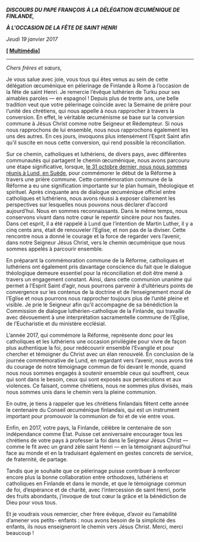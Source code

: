 ***DISCOURS DU PAPE FRANÇOIS*** ***À LA DÉLÉGATION ŒCUMÉNIQUE DE FINLANDE,***

***À L'OCCASION DE LA FÊTE DE SAINT HENRI***

*Jeudi 19 janvier 2017*

**[ [Multimédia](http://w2.vatican.va/content/francesco/fr/events/event.dir.html/content/vaticanevents/fr/2017/1/19/delegazione-finlandia.html)]**

* * *

*Chers frères et sœurs,*

Je vous salue avec joie, vous tous qui êtes venus au sein de cette délégation œcuménique en pèlerinage de Finlande à Rome à l’occasion de la fête de saint Henri. Je remercie l’évêque luthérien de Turku pour ses aimables paroles — en espagnol ! Depuis plus de trente ans, une belle tradition veut que votre pèlerinage coïncide avec la Semaine de prière pour l’unité des chrétiens, qui nous appelle à nous rapprocher à travers la conversion. En effet, le véritable œcuménisme se base sur la conversion commune à Jésus Christ comme notre Seigneur et Rédempteur. Si nous nous rapprochons de lui ensemble, nous nous rapprochons également les uns des autres. En ces jours, invoquons plus intensément l’Esprit Saint afin qu’il suscite en nous cette conversion, qui rend possible la réconciliation.

Sur ce chemin, catholiques et luthériens, de divers pays, avec différentes communautés qui partagent le chemin œcuménique, nous avons parcouru une étape significative, lorsque, [le 31 octobre dernier, nous nous sommes réunis à Lund, en Suède](http://w2.vatican.va/content/francesco/fr/homilies/2016/documents/papa-francesco_20161031_omelia-svezia-lund.html), pour commémorer le début de la Réforme à travers une prière commune. Cette commémoration commune de la Réforme a eu une signification importante sur le plan humain, théologique et spirituel. Après cinquante ans de dialogue œcuménique officiel entre catholiques et luthériens, nous avons réussi à exposer clairement les perspectives sur lesquelles nous pouvons nous déclarer d’accord aujourd’hui. Nous en sommes reconnaissants. Dans le même temps, nous conservons vivant dans notre cœur le repentir sincère pour nos fautes. Dans cet esprit, il a été rappelé à Lund que l’intention de Martin Luther, il y a cinq cents ans, était de renouveler l’Eglise, et non pas de la diviser. Cette rencontre nous a donné le courage et la force de regarder vers l’avenir, dans notre Seigneur Jésus Christ, vers le chemin œcuménique que nous sommes appelés à parcourir ensemble.

En préparant la commémoration commune de la Réforme, catholiques et luthériens ont également pris davantage conscience du fait que le dialogue théologique demeure essentiel pour la réconciliation et doit être mené à travers un engagement constant. Ainsi, dans cette communion unanime qui permet à l’Esprit Saint d’agir, nous pourrons parvenir à d’ultérieurs points de convergence sur les contenus de la doctrine et de l’enseignement moral de l’Eglise et nous pourrons nous rapprocher toujours plus de l’unité pleine et visible. Je prie le Seigneur afin qu’il accompagne de sa bénédiction la Commission de dialogue luthérien-catholique de la Finlande, qui travaille avec dévouement à une interprétation sacramentelle commune de l’Eglise, de l’Eucharistie et du ministère ecclésial.

L’année 2017, qui commémore la Réforme, représente donc pour les catholiques et les luthériens une occasion privilégiée pour vivre de façon plus authentique la foi, pour redécouvrir ensemble l’Evangile et pour chercher et témoigner du Christ avec un élan renouvelé. En conclusion de la journée commémorative de Lund, en regardant vers l’avenir, nous avons tiré du courage de notre témoignage commun de foi devant le monde, quand nous nous sommes engagés à soutenir ensemble ceux qui souffrent, ceux qui sont dans le besoin, ceux qui sont exposés aux persécutions et aux violences. Ce faisant, comme chrétiens, nous ne sommes plus divisés, mais nous sommes unis dans le chemin vers la pleine communion.

En outre, je tiens à rappeler que les chrétiens finlandais fêtent cette année le centenaire du Conseil œcuménique finlandais, qui est un instrument important pour promouvoir la communion de foi et de vie entre vous.

Enfin, en 2017, votre pays, la Finlande, célèbre le centenaire de son indépendance comme Etat. Puisse cet anniversaire encourager tous les chrétiens de votre pays à professer la foi dans le Seigneur Jésus Christ — comme le fit avec un grand zèle saint Henri — en la témoignant aujourd’hui face au monde et en la traduisant également en gestes concrets de service, de fraternité, de partage.

Tandis que je souhaite que ce pèlerinage puisse contribuer à renforcer encore plus la bonne collaboration entre orthodoxes, luthériens et catholiques en Finlande et dans le monde, et que le témoignage commun de foi, d’espérance et de charité, avec l’intercession de saint Henri, porte des fruits abondants, j’invoque de tout cœur la grâce et la bénédiction de Dieu pour vous tous.

Et je voudrais vous remercier, cher frère évêque, d’avoir eu l’amabilité d’amener vos petits- enfants : nous avons besoin de la simplicité des enfants, ils nous enseigneront le chemin vers Jésus Christ. Merci, merci beaucoup !